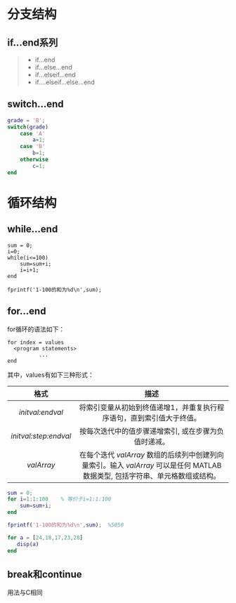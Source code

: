 # 分支结构

## if...end系列

> - if...end
> - if...else...end
> - if...elseif...end
> - if....elseif...else...end



## switch...end

```matlab
grade = 'B';
switch(grade)
    case 'A'
        a=1;
    case 'B'
        b=1;
    otherwise
        c=1;
end

```





# 循环结构

## while...end

```matl
sum = 0;
i=0;
while(i<=100)
    sum=sum+i;
    i=i+1;
end

fprintf('1-100的和为%d\n',sum);
```



## for...end

for循环的语法如下：

```matla
for index = values
  <program statements>
          ...
end
```

其中，values有如下三种形式：

|         格式          |                             描述                             |
| :-------------------: | :----------------------------------------------------------: |
|   *initval:endval*    | 将索引变量从初始到终值递增1，并重复执行程序语句，直到索引值大于终值。 |
| *initval:step:endval* |     按每次迭代中的值步骤递增索引, 或在步骤为负值时递减。     |
|      *valArray*       | 在每个迭代 *valArray* 数组的后续列中创建列向量索引。输入 *valArray* 可以是任何 MATLAB 数据类型, 包括字符串、单元格数组或结构。 |

```matlab
sum = 0;
for i=1:1:100    % 等价于i=1:1:100
    sum=sum+i;
end

fprintf('1-100的和为%d\n',sum);  %5050

for a = [24,18,17,23,28]
   disp(a)
end
```



## break和continue

用法与C相同